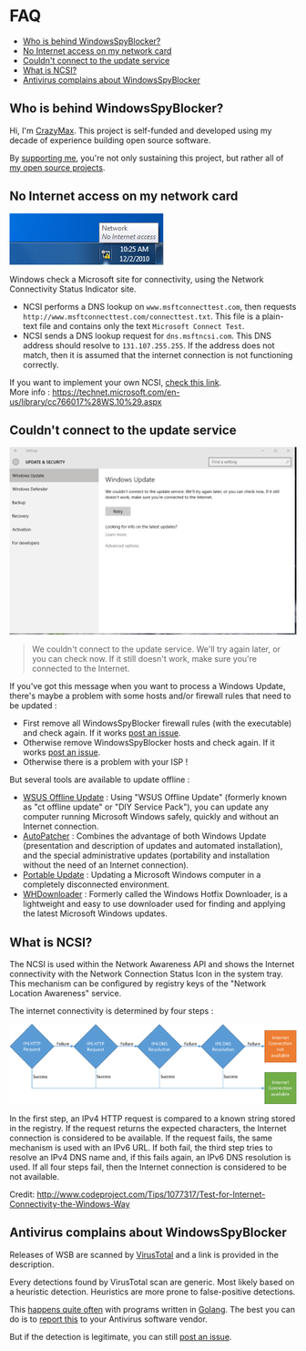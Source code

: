 # FAQ

* [Who is behind WindowsSpyBlocker?](#who-is-behind-windowsspyblocker)
* [No Internet access on my network card](#no-internet-access-on-my-network-card)
* [Couldn't connect to the update service](#couldnt-connect-to-the-update-service)
* [What is NCSI?](#what-is-ncsi)
* [Antivirus complains about WindowsSpyBlocker](#antivirus-complains-about-windowsspyblocker)

## Who is behind WindowsSpyBlocker?

Hi, I'm [CrazyMax](https://crazymax.dev/). This project is self-funded and developed using my decade of experience building open source software.

By [supporting me](https://www.patreon.com/crazymax), you're not only sustaining this project, but rather all of [my open source projects](https://github.com/crazy-max).

## No Internet access on my network card

![](.res/faq/no-internet-access-20160526.png)

Windows check a Microsoft site for connectivity, using the Network Connectivity Status Indicator site.

* NCSI performs a DNS lookup on `www.msftconnecttest.com`, then requests `http://www.msftconnecttest.com/connecttest.txt`. This file is a plain-text file and contains only the text `Microsoft Connect Test`.
* NCSI sends a DNS lookup request for `dns.msftncsi.com`. This DNS address should resolve to `131.107.255.255`. If the address does not match, then it is assumed that the internet connection is not functioning correctly.

If you want to implement your own NCSI, [check this link](http://blog.superuser.com/2011/05/16/windows-7-network-awareness/).<br />
More info : https://technet.microsoft.com/en-us/library/cc766017%28WS.10%29.aspx

## Couldn't connect to the update service

![](.res/faq/could-not-connect-update-service-20160526.png)
> We couldn't connect to the update service. We'll try again later, or you can check now. If it still doesn't work, make sure you're connected to the Internet.

If you've got this message when you want to process a Windows Update, there's maybe a problem with some hosts and/or firewall rules that need to be updated :
* First remove all WindowsSpyBlocker firewall rules (with the executable) and check again. If it works [post an issue](https://github.com/crazy-max/WindowsSpyBlocker/issues/new).
* Otherwise remove WindowsSpyBlocker hosts and check again. If it works [post an issue](https://github.com/crazy-max/WindowsSpyBlocker/issues/new).
* Otherwise there is a problem with your ISP !

But several tools are available to update offline :
* [WSUS Offline Update](http://www.wsusoffline.net/) : Using "WSUS Offline Update" (formerly known as "ct offline update" or "DIY Service Pack"), you can update any computer running Microsoft Windows safely, quickly and without an Internet connection.
* [AutoPatcher](http://www.autopatcher.com/) : Combines the advantage of both Windows Update (presentation and description of updates and automated installation), and the special administrative updates (portability and installation without the need of an Internet connection).
* [Portable Update](http://www.portableupdate.com/) : Updating a Microsoft Windows computer in a completely disconnected environment.
* [WHDownloader](http://forums.mydigitallife.info/threads/66243-WHDownloader-Download) : Formerly called the Windows Hotfix Downloader, is a lightweight and easy to use downloader used for finding and applying the latest Microsoft Windows updates.

## What is NCSI?

The NCSI is used within the Network Awareness API and shows the Internet connectivity with the Network Connection Status Icon in the system tray. This mechanism can be configured by registry keys of the "Network Location Awareness" service.

The internet connectivity is determined by four steps :

![](.res/faq/ncsi-graph-20160527.png)

In the first step, an IPv4 HTTP request is compared to a known string stored in the registry. If the request returns the expected characters, the Internet connection is considered to be available. If the request fails, the same mechanism is used with an IPv6 URL. If both fail, the third step tries to resolve an IPv4 DNS name and, if this fails again, an IPv6 DNS resolution is used. If all four steps fail, then the Internet connection is considered to be not available.<br />

Credit: http://www.codeproject.com/Tips/1077317/Test-for-Internet-Connectivity-the-Windows-Way

## Antivirus complains about WindowsSpyBlocker

Releases of WSB are scanned by [VirusTotal](https://www.virustotal.com) and a link is provided in the description.

Every detections found by VirusTotal scan are generic. Most likely based on a heuristic detection. Heuristics are more prone to false-positive detections.

This [happens quite often](https://github.com/golang/go/issues?utf8=%E2%9C%93&q=is%3Aissue%20antivirus) with programs written in [Golang](https://golang.org/). The best you can do is to [report this](https://github.com/crazy-max/WindowsSpyBlocker/issues/82#issuecomment-337611345) to your Antivirus software vendor.

But if the detection is legitimate, you can still [post an issue](https://github.com/crazy-max/WindowsSpyBlocker/issues/new).
